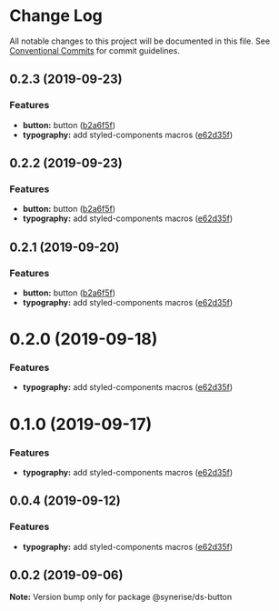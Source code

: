 # Change Log

All notable changes to this project will be documented in this file.
See [Conventional Commits](https://conventionalcommits.org) for commit guidelines.

## 0.2.3 (2019-09-23)


### Features

* **button:** button ([b2a6f5f](https://github.com/synerise/synerise-design/commit/b2a6f5f))
* **typography:** add styled-components macros ([e62d35f](https://github.com/synerise/synerise-design/commit/e62d35f))





## 0.2.2 (2019-09-23)


### Features

* **button:** button ([b2a6f5f](https://github.com/synerise/ds/commit/b2a6f5f))
* **typography:** add styled-components macros ([e62d35f](https://github.com/synerise/ds/commit/e62d35f))





## 0.2.1 (2019-09-20)


### Features

* **button:** button ([b2a6f5f](https://github.com/synerise/ds/commit/b2a6f5f))
* **typography:** add styled-components macros ([e62d35f](https://github.com/synerise/ds/commit/e62d35f))





# 0.2.0 (2019-09-18)


### Features

* **typography:** add styled-components macros ([e62d35f](https://github.com/synerise/synerise-design/commit/e62d35f))





# 0.1.0 (2019-09-17)


### Features

* **typography:** add styled-components macros ([e62d35f](https://github.com/synerise/synerise-design/commit/e62d35f))





## 0.0.4 (2019-09-12)


### Features

* **typography:** add styled-components macros ([e62d35f](https://github.com/synerise/synerise-design/commit/e62d35f))





## 0.0.2 (2019-09-06)

**Note:** Version bump only for package @synerise/ds-button
